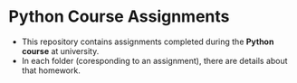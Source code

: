 # Python Course Assignments
- This repository contains assignments completed during the **Python course** at university.
- In each folder (coresponding to an assignment), there are details about that homework.
